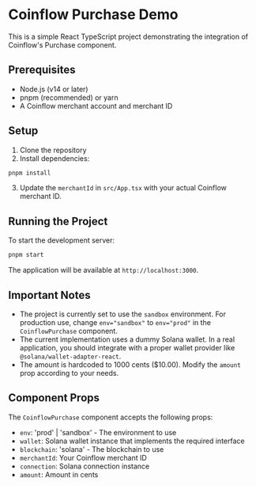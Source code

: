 # Coinflow Purchase Demo

This is a simple React TypeScript project demonstrating the integration of Coinflow's Purchase component.

## Prerequisites

- Node.js (v14 or later)
- pnpm (recommended) or yarn
- A Coinflow merchant account and merchant ID

## Setup

1. Clone the repository
2. Install dependencies:
```bash
pnpm install
```

3. Update the `merchantId` in `src/App.tsx` with your actual Coinflow merchant ID.

## Running the Project

To start the development server:

```bash
pnpm start
```

The application will be available at `http://localhost:3000`.

## Important Notes

- The project is currently set to use the `sandbox` environment. For production use, change `env="sandbox"` to `env="prod"` in the `CoinflowPurchase` component.
- The current implementation uses a dummy Solana wallet. In a real application, you should integrate with a proper wallet provider like `@solana/wallet-adapter-react`.
- The amount is hardcoded to 1000 cents ($10.00). Modify the `amount` prop according to your needs.

## Component Props

The `CoinflowPurchase` component accepts the following props:

- `env`: 'prod' | 'sandbox' - The environment to use
- `wallet`: Solana wallet instance that implements the required interface
- `blockchain`: 'solana' - The blockchain to use
- `merchantId`: Your Coinflow merchant ID
- `connection`: Solana connection instance
- `amount`: Amount in cents 